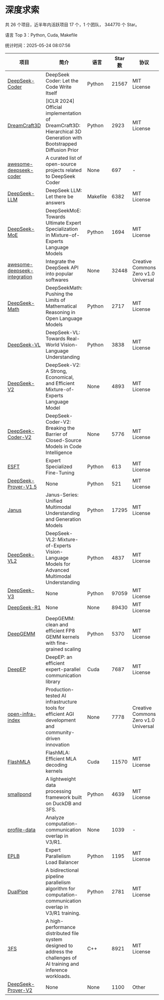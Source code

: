 # 深度求索

共 26 个项目，近半年内活跃项目 17 个，1 个团队， 344770 个 Star。

语言 Top 3：Python, Cuda, Makefile

统计时间：2025-05-24 08:07:56

| 项目 | 简介 | 语言 | Star 数 | 协议 | 创建时间 | 最后更新时间 | 最后提交时间 |
| --- | --- | --- | --- | --- | --- | --- | --- |
| [DeepSeek-Coder](https://github.com/deepseek-ai/DeepSeek-Coder) | DeepSeek Coder: Let the Code Write Itself | Python | 21567 | MIT License | 2023-10-20 | 2025-05-24 | 2024-05-21 |
| [DreamCraft3D](https://github.com/deepseek-ai/DreamCraft3D) | [ICLR 2024] Official implementation of DreamCraft3D: Hierarchical 3D Generation with Bootstrapped Diffusion Prior | Python | 2923 | MIT License | 2023-10-23 | 2025-05-22 | 2025-04-22 |
| [awesome-deepseek-coder](https://github.com/deepseek-ai/awesome-deepseek-coder) | A curated list of open-source projects related to DeepSeek Coder | None | 697 | - | 2023-11-06 | 2025-05-20 | 2024-04-03 |
| [DeepSeek-LLM](https://github.com/deepseek-ai/DeepSeek-LLM) | DeepSeek LLM: Let there be answers | Makefile | 6382 | MIT License | 2023-11-29 | 2025-05-23 | 2024-02-04 |
| [DeepSeek-MoE](https://github.com/deepseek-ai/DeepSeek-MoE) | DeepSeekMoE: Towards Ultimate Expert Specialization in Mixture-of-Experts Language Models | Python | 1694 | MIT License | 2024-01-02 | 2025-05-23 | 2024-01-16 |
| [awesome-deepseek-integration](https://github.com/deepseek-ai/awesome-deepseek-integration) | Integrate the DeepSeek API into popular softwares | None | 32448 | Creative Commons Zero v1.0 Universal | 2024-01-11 | 2025-05-24 | 2025-05-13 |
| [DeepSeek-Math](https://github.com/deepseek-ai/DeepSeek-Math) | DeepSeekMath: Pushing the Limits of Mathematical Reasoning in Open Language Models | Python | 2717 | MIT License | 2024-02-05 | 2025-05-24 | 2024-04-15 |
| [DeepSeek-VL](https://github.com/deepseek-ai/DeepSeek-VL) | DeepSeek-VL: Towards Real-World Vision-Language Understanding | Python | 3838 | MIT License | 2024-03-07 | 2025-05-23 | 2024-04-24 |
| [DeepSeek-V2](https://github.com/deepseek-ai/DeepSeek-V2) | DeepSeek-V2: A Strong, Economical, and Efficient Mixture-of-Experts Language Model | None | 4893 | MIT License | 2024-04-22 | 2025-05-22 | 2024-09-25 |
| [DeepSeek-Coder-V2](https://github.com/deepseek-ai/DeepSeek-Coder-V2) | DeepSeek-Coder-V2: Breaking the Barrier of Closed-Source Models in Code Intelligence | None | 5776 | MIT License | 2024-06-14 | 2025-05-23 | 2024-09-24 |
| [ESFT](https://github.com/deepseek-ai/ESFT) | Expert Specialized Fine-Tuning | Python | 613 | MIT License | 2024-07-04 | 2025-05-22 | 2025-05-22 |
| [DeepSeek-Prover-V1.5](https://github.com/deepseek-ai/DeepSeek-Prover-V1.5) | None | Python | 521 | MIT License | 2024-08-15 | 2025-05-24 | 2024-08-16 |
| [Janus](https://github.com/deepseek-ai/Janus) | Janus-Series: Unified Multimodal Understanding and Generation Models | Python | 17295 | MIT License | 2024-10-18 | 2025-05-24 | 2025-02-01 |
| [DeepSeek-VL2](https://github.com/deepseek-ai/DeepSeek-VL2) | DeepSeek-VL2: Mixture-of-Experts Vision-Language Models for Advanced Multimodal Understanding | Python | 4837 | MIT License | 2024-12-13 | 2025-05-23 | 2025-02-26 |
| [DeepSeek-V3](https://github.com/deepseek-ai/DeepSeek-V3) | None | Python | 97059 | MIT License | 2024-12-26 | 2025-05-24 | 2025-04-09 |
| [DeepSeek-R1](https://github.com/deepseek-ai/DeepSeek-R1) | None | None | 89430 | MIT License | 2025-01-20 | 2025-05-24 | 2025-04-09 |
| [DeepGEMM](https://github.com/deepseek-ai/DeepGEMM) | DeepGEMM: clean and efficient FP8 GEMM kernels with fine-grained scaling | Python | 5370 | MIT License | 2025-02-13 | 2025-05-24 | 2025-05-20 |
| [DeepEP](https://github.com/deepseek-ai/DeepEP) | DeepEP: an efficient expert-parallel communication library | Cuda | 7687 | MIT License | 2025-02-17 | 2025-05-24 | 2025-05-23 |
| [open-infra-index](https://github.com/deepseek-ai/open-infra-index) | Production-tested AI infrastructure tools for efficient AGI development and community-driven innovation | None | 7778 | Creative Commons Zero v1.0 Universal | 2025-02-21 | 2025-05-24 | 2025-05-15 |
| [FlashMLA](https://github.com/deepseek-ai/FlashMLA) | FlashMLA: Efficient MLA decoding kernels | Cuda | 11570 | MIT License | 2025-02-21 | 2025-05-24 | 2025-04-29 |
| [smallpond](https://github.com/deepseek-ai/smallpond) | A lightweight data processing framework built on DuckDB and 3FS. | Python | 4639 | MIT License | 2025-02-24 | 2025-05-23 | 2025-03-05 |
| [profile-data](https://github.com/deepseek-ai/profile-data) | Analyze computation-communication overlap in V3/R1. | None | 1039 | - | 2025-02-26 | 2025-05-22 | 2025-03-21 |
| [EPLB](https://github.com/deepseek-ai/EPLB) | Expert Parallelism Load Balancer | Python | 1195 | MIT License | 2025-02-26 | 2025-05-22 | 2025-03-24 |
| [DualPipe](https://github.com/deepseek-ai/DualPipe) | A bidirectional pipeline parallelism algorithm for computation-communication overlap in V3/R1 training. | Python | 2781 | MIT License | 2025-02-26 | 2025-05-23 | 2025-03-10 |
| [3FS](https://github.com/deepseek-ai/3FS) |  A high-performance distributed file system designed to address the challenges of AI training and inference workloads.  | C++ | 8921 | MIT License | 2025-02-27 | 2025-05-24 | 2025-05-21 |
| [DeepSeek-Prover-V2](https://github.com/deepseek-ai/DeepSeek-Prover-V2) | None | None | 1100 | Other | 2025-04-30 | 2025-05-24 | 2025-04-30 |
